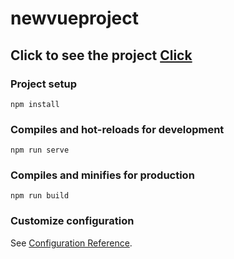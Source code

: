 # newvueproject

## Click to see the project [Click](https://newvueproject-ffrxrn8dx-neslimanka.vercel.app/urun-listesi)

### Project setup
```
npm install
```

### Compiles and hot-reloads for development
```
npm run serve
```

### Compiles and minifies for production
```
npm run build
```

### Customize configuration
See [Configuration Reference](https://cli.vuejs.org/config/).


